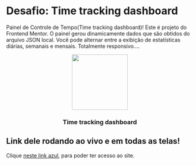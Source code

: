 # Desafio: Time tracking dashboard

Painel de Controle de Tempo(Time tracking dashboard)! Este é projeto do Frontend Mentor. O painel gerou dinamicamente dados que são obtidos do arquivo JSON local. Você pode alternar entre a exibição de estatísticas diárias, semanais e mensais. Totalmente responsivo....

<div align="center">
  
  <img src="screenshoot.png" height="150px">
  <h3>Time tracking dashboard</h3>
    
</div>
 
## Link dele rodando ao vivo e em todas as telas! 


Clique [neste link azul](), para poder ter acesso ao site.